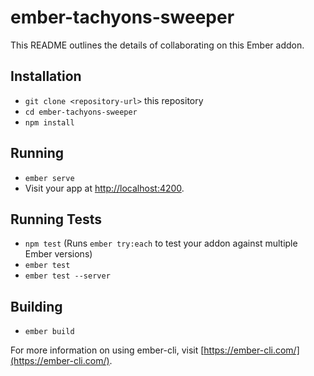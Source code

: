 # ember-tachyons-sweeper

This README outlines the details of collaborating on this Ember addon.

## Installation

* `git clone <repository-url>` this repository
* `cd ember-tachyons-sweeper`
* `npm install`

## Running

* `ember serve`
* Visit your app at [http://localhost:4200](http://localhost:4200).

## Running Tests

* `npm test` (Runs `ember try:each` to test your addon against multiple Ember versions)
* `ember test`
* `ember test --server`

## Building

* `ember build`

For more information on using ember-cli, visit [https://ember-cli.com/](https://ember-cli.com/).
